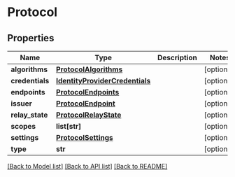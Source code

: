 # Protocol

## Properties
Name | Type | Description | Notes
------------ | ------------- | ------------- | -------------
**algorithms** | [**ProtocolAlgorithms**](ProtocolAlgorithms.md) |  | [optional] 
**credentials** | [**IdentityProviderCredentials**](IdentityProviderCredentials.md) |  | [optional] 
**endpoints** | [**ProtocolEndpoints**](ProtocolEndpoints.md) |  | [optional] 
**issuer** | [**ProtocolEndpoint**](ProtocolEndpoint.md) |  | [optional] 
**relay_state** | [**ProtocolRelayState**](ProtocolRelayState.md) |  | [optional] 
**scopes** | **list[str]** |  | [optional] 
**settings** | [**ProtocolSettings**](ProtocolSettings.md) |  | [optional] 
**type** | **str** |  | [optional] 

[[Back to Model list]](../README.md#documentation-for-models) [[Back to API list]](../README.md#documentation-for-api-endpoints) [[Back to README]](../README.md)

